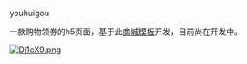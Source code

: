 youhuigou

一款购物领券的h5页面，基于此[商城模板](https://ext.dcloud.net.cn/plugin?id=267)开发，目前尚在开发中。

[![Dj1eX9.png](https://s3.ax1x.com/2020/12/06/Dj1eX9.png)](https://imgchr.com/i/Dj1eX9)